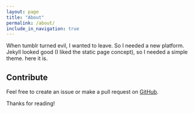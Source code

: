```yaml
---
layout: page
title: "About"
permalink: /about/
include_in_navigation: true
---
```


When tumblr turned evil, I wanted to leave. So I needed a new platform. Jekyll looked good (I liked the static page concept), so I needed a simple theme. here it is.

## Contribute
Feel free to create an issue or make a pull request on [GitHub](https://github.com/dhoepfl/fichte).


Thanks for reading!
